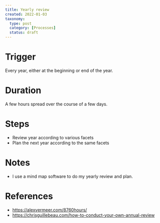 ```yaml
---
title: Yearly review
created: 2022-01-03
taxonomy:
  type: post
  category: [Processes]
  status: draft
---
```


# Trigger
Every year, either at the beginning or end of the year.

# Duration
A few hours spread over the course of a few days.

# Steps
* Review year according to various facets
* Plan the next year according to the same facets

# Notes
* I use a mind map software to do my yearly review and plan.

# References
* https://alexvermeer.com/8760hours/
* https://chrisguillebeau.com/how-to-conduct-your-own-annual-review
